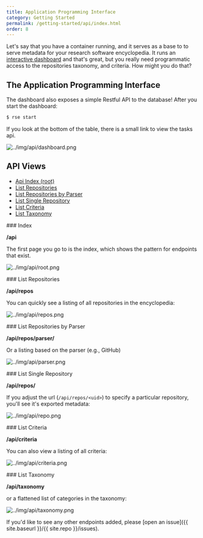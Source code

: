 ```yaml
---
title: Application Programming Interface
category: Getting Started
permalink: /getting-started/api/index.html
order: 8
---
```


Let's say that you have a container running, and it serves as a base to to serve
metadata for your research software encyclopedia. It runs an [interactive dashboard](../dashboard/)
and that's great, but you really need programmatic access to the repositories
taxonomy, and criteria. How might you do that?

## The Application Programming Interface

The dashboard also exposes a simple Restful API to the database! After you
start the dashboard:

```bash
$ rse start
```

If you look at the bottom of the table, there is a small link to view the tasks api.

![../img/api/dashboard.png](../img/api/dashboard.png)

## API Views

 - [Api Index (root)](#index)
 - [List Repositories](#list-repos)
 - [List Repositories by Parser](#list-parser)
 - [List Single Repository](#list-repo)
 - [List Criteria](#list-criteria)
 - [List Taxonomy](#list-taxonomy)


<a id="index">
### Index

**/api**

The first page you go to is the index, which shows the pattern for endpoints that exist.

![../img/api/root.png](../img/api/root.png)


<a id="list-repos">
###  List Repositories

**/api/repos**

You can quickly see a listing of all repositories in the encyclopedia:

![../img/api/repos.png](../img/api/repos.png)


<a id="list-parser">
###  List Repositories by Parser

**/api/repos/parser/<name>**

Or a listing based on the parser (e.g., GitHub)

![../img/api/parser.png](../img/api/parser.png)


<a id="list-repo">
### List Single Repository

**/api/repos/<uid>**

If you adjust the url (`/api/repos/<uid>`) to specify a particular repository, you'll see it's exported metadata:

![../img/api/repo.png](../img/api/repo.png)


<a id="list-criteria">
###  List Criteria

**/api/criteria**

You can also view a listing of all criteria:

![../img/api/criteria.png](../img/api/criteria.png)


<a id="list-taxonomy">
###  List Taxonomy

**/api/taxonomy**

or a flattened list of categories in the taxonomy:

![../img/api/taxonomy.png](../img/api/taxonomy.png)

If you'd like to see any other endpoints added, please [open an issue]({{ site.baseurl }}/{{ site.repo }}/issues).
